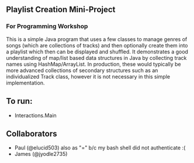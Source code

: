 ## Playlist Creation Mini-Project
### For Programming Workshop

This is a simple Java program that uses a few classes to manage genres of songs (which are collections of tracks) and then optionally create them into a playlist which then can be displayed and shuffled. It demonstrates a good understanding of map/list based data structures in Java by collecting track names using HashMap/ArrayList. In production, these would typically be more advanced collections of secondary structures such as an individualized Track class, however it is not necessary in this simple implementation.

## To run:
- Interactions.Main 

## Collaborators 
- Paul (@elucid503) also as "=" b/c my bash shell did not authenticate :(
- James (@jyodle2735)

